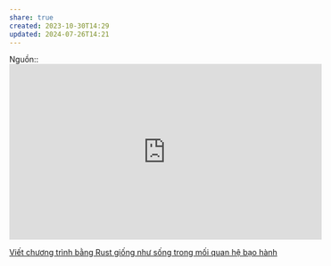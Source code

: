 ```yaml
---
share: true
created: 2023-10-30T14:29
updated: 2024-07-26T14:21
---
```

Nguồn:: <iframe width="560" height="315" src="https://www.youtube.com/embed/dZQMoEWe5uY?si=Rmr4RCwH5fSeQO2Z&t=1171" title="YouTube video player" frameborder="0" allow="accelerometer; autoplay; clipboard-write; encrypted-media; gyroscope; picture-in-picture; web-share" referrerpolicy="strict-origin-when-cross-origin" allowfullscreen></iframe>

[Viết chương trình bằng Rust giống như sống trong mối quan hệ bạo hành](../Rust/Vi%E1%BA%BFt%20ch%C6%B0%C6%A1ng%20tr%C3%ACnh%20b%E1%BA%B1ng%20Rust%20gi%E1%BB%91ng%20nh%C6%B0%20s%E1%BB%91ng%20trong%20m%E1%BB%91i%20quan%20h%E1%BB%87%20b%E1%BA%A1o%20h%C3%A0nh.md) 